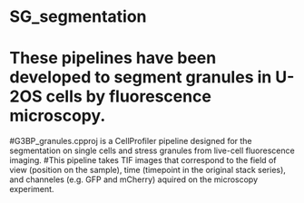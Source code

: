 # SG_segmentation
# These pipelines have been developed to segment granules in U-2OS cells by fluorescence microscopy. 


#G3BP_granules.cpproj is a CellProfiler pipeline designed for the segmentation on single cells and stress granules from live-cell fluorescence imaging.
#This pipeline takes TIF images that correspond to the field of view (position on the sample), time (timepoint in the original stack series), and channeles (e.g. GFP and mCherry) aquired on the microscopy experiment. 


